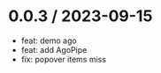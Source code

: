 
0.0.3 / 2023-09-15
==================

* feat: demo ago
* feat: add AgoPipe
* fix: popover items miss
